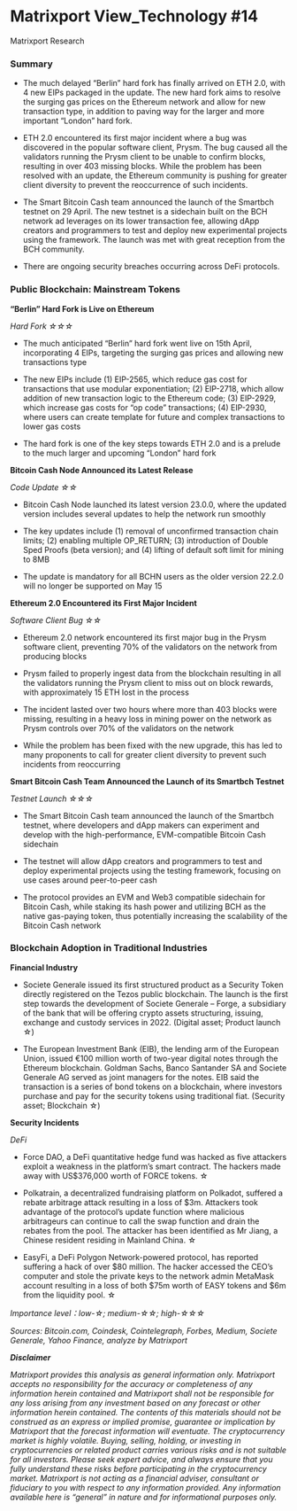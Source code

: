 # Matrixport View_Technology #14
Matrixport Research

### Summary

-	The much delayed “Berlin” hard fork has finally arrived on ETH 2.0, with 4 new EIPs packaged in the update. The new hard fork aims to resolve the surging gas prices on the Ethereum network and allow for new transaction type, in addition to paving way for the larger and more important “London” hard fork.

-	ETH 2.0 encountered its first major incident where a bug was discovered in the popular software client, Prysm. The bug caused all the validators running the Prysm client to be unable to confirm blocks, resulting in over 403 missing blocks. While the problem has been resolved with an update, the Ethereum community is pushing for greater client diversity to prevent the reoccurrence of such incidents.

-	The Smart Bitcoin Cash team announced the launch of the Smartbch testnet on 29 April. The new testnet is a sidechain built on the BCH network ad leverages on its lower transaction fee, allowing dApp creators and programmers to test and deploy new experimental projects using the framework. The launch was met with great reception from the BCH community.

-	There are ongoing security breaches occurring across DeFi protocols.

### Public Blockchain: Mainstream Tokens

**“Berlin” Hard Fork is Live on Ethereum**

*Hard Fork ☆☆☆*

-	The much anticipated “Berlin” hard fork went live on 15th April, incorporating 4 EIPs, targeting the surging gas prices and allowing new transactions type

-	The new EIPs include (1) EIP-2565, which reduce gas cost for transactions that use modular exponentiation; (2) EIP-2718, which allow addition of new transaction logic to the Ethereum code; (3) EIP-2929, which increase gas costs for “op code” transactions; (4) EIP-2930, where users can create template for future and complex transactions to lower gas costs

-	The hard fork is one of the key steps towards ETH 2.0 and is a prelude to the much larger and upcoming “London” hard fork

**Bitcoin Cash Node Announced its Latest Release**

*Code Update ☆☆*

-	Bitcoin Cash Node launched its latest version 23.0.0, where the updated version includes several updates to help the network run smoothly

-	The key updates include (1) removal of unconfirmed transaction chain limits; (2) enabling multiple OP_RETURN; (3) introduction of Double Sped Proofs (beta version); and (4) lifting of default soft limit for mining to 8MB

-	The update is mandatory for all BCHN users as the older version 22.2.0 will no longer be supported on May 15

**Ethereum 2.0 Encountered its First Major Incident**

*Software Client Bug ☆☆*

-	Ethereum 2.0 network encountered its first major bug in the Prysm software client, preventing 70% of the validators on the network from producing blocks

-	Prysm failed to properly ingest data from the blockchain resulting in all the validators running the Prysm client to miss out on block rewards, with approximately 15 ETH lost in the process

-	The incident lasted over two hours where more than 403 blocks were missing, resulting in a heavy loss in mining power on the network as Prysm controls over 70% of the validators on the network

-	While the problem has been fixed with the new upgrade, this has led to many proponents to call for greater client diversity to prevent such incidents from reoccurring

**Smart Bitcoin Cash Team Announced the Launch of its Smartbch Testnet**

*Testnet Launch ☆☆☆*

-	The Smart Bitcoin Cash team announced the launch of the Smartbch testnet, where developers and dApp makers can experiment and develop with the high-performance, EVM-compatible Bitcoin Cash sidechain

-	The testnet will allow dApp creators and programmers to test and deploy experimental projects using the testing framework, focusing on use cases around peer-to-peer cash

-	The protocol provides an EVM and Web3 compatible sidechain for Bitcoin Cash, while staking its hash power and utilizing BCH as the native gas-paying token, thus potentially increasing the scalability of the Bitcoin Cash network

### Blockchain Adoption in Traditional Industries

**Financial Industry**

-	Societe Generale issued its first structured product as a Security Token directly registered on the Tezos public blockchain. The launch is the first step towards the development of Societe Generale – Forge, a subsidiary of the bank that will be offering crypto assets structuring, issuing, exchange and custody services in 2022. (Digital asset; Product launch ☆)

-	The European Investment Bank (EIB), the lending arm of the European Union, issued €100 million worth of two-year digital notes through the Ethereum blockchain. Goldman Sachs, Banco Santander SA and Societe Generale AG served as joint managers for the notes. EIB said the transaction is a series of bond tokens on a blockchain, where investors purchase and pay for the security tokens using traditional fiat. (Security asset; Blockchain ☆)

**Security Incidents**

*DeFi*

-	Force DAO, a DeFi quantitative hedge fund was hacked as five attackers exploit a weakness in the platform’s smart contract. The hackers made away with US$376,000 worth of FORCE tokens. ☆

-	Polkatrain, a decentralized fundraising platform on Polkadot, suffered a rebate arbitrage attack resulting in a loss of $3m. Attackers took advantage of the protocol’s update function where malicious arbitrageurs can continue to call the swap function and drain the rebates from the pool. The attacker has been identified as Mr Jiang, a Chinese resident residing in Mainland China. ☆

-	EasyFi, a DeFi Polygon Network-powered protocol, has reported suffering a hack of over $80 million. The hacker accessed the CEO’s computer and stole the private keys to the network admin MetaMask account resulting in a loss of both $75m worth of EASY tokens and $6m from the liquidity pool. ☆

*Importance level：low-☆; medium-☆☆; high-☆☆☆*

*Sources:  Bitcoin.com, Coindesk, Cointelegraph, Forbes, Medium, Societe Generale, Yahoo Finance, analyze by Matrixport*

***Disclaimer***

*Matrixport provides this analysis as general information only. Matrixport accepts no responsibility for the accuracy or completeness of any information herein contained and Matrixport shall not be responsible for any loss arising from any investment based on any forecast or other information herein contained. The contents of this materials should not be construed as an express or implied promise, guarantee or implication by Matrixport that the forecast information will eventuate. The cryptocurrency market is highly volatile. Buying, selling, holding, or investing in cryptocurrencies or related product carries various risks and is not suitable for all investors. Please seek expert advice, and always ensure that you fully understand these risks before participating in the cryptocurrency market.
Matrixport is not acting as a financial adviser, consultant or fiduciary to you with respect to any information provided. Any information available here is “general” in nature and for informational purposes only.*
